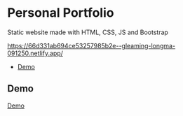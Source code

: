 # Personal Portfolio

Static website made with HTML, CSS, JS and Bootstrap

https://66d331ab694ce53257985b2e--gleaming-longma-091250.netlify.app/

- [Demo](#demo)


## Demo
[Demo](https://66d331ab694ce53257985b2e--gleaming-longma-091250.netlify.app/)



